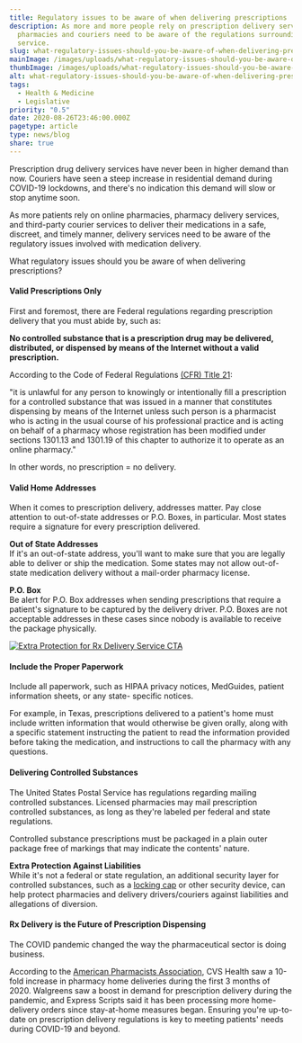 ```yaml
---
title: Regulatory issues to be aware of when delivering prescriptions
description: As more and more people rely on prescription delivery services,
  pharmacies and couriers need to be aware of the regulations surrounding this
  service.
slug: what-regulatory-issues-should-you-be-aware-of-when-delivering-prescriptions
mainImage: /images/uploads/what-regulatory-issues-should-you-be-aware-of-when-delivering-prescriptions.jpg
thumbImage: /images/uploads/what-regulatory-issues-should-you-be-aware-of-when-delivering-prescriptions.jpg
alt: what-regulatory-issues-should-you-be-aware-of-when-delivering-prescriptions.jpg
tags:
  - Health & Medicine
  - Legislative
priority: "0.5"
date: 2020-08-26T23:46:00.000Z
pagetype: article
type: news/blog
share: true
---
```

Prescription drug delivery services have never been in higher demand than now. Couriers have seen a steep increase in residential demand during COVID-19 lockdowns, and there's no indication this demand will slow or stop anytime soon.

As more patients rely on online pharmacies, pharmacy delivery services, and third-party courier services to deliver their medications in a safe, discreet, and timely manner, delivery services need to be aware of the regulatory issues involved with medication delivery.

What regulatory issues should you be aware of when delivering prescriptions?

#### Valid Prescriptions Only


First and foremost, there are Federal regulations regarding prescription delivery that you must abide by, such as:

**No controlled substance that is a prescription drug may be delivered, distributed, or dispensed by means of the Internet without a valid prescription.**

According to the Code of Federal Regulations [(CFR) Title 21](https://www.accessdata.fda.gov/scripts/cdrh/cfdocs/cfcfr/CFRSearch.cfm?CFRPart=1306&showFR=1):

"it is unlawful for any person to knowingly or intentionally fill a prescription for a controlled substance that was issued in a manner that constitutes dispensing by means of the Internet unless such person is a pharmacist who is acting in the usual course of his professional practice and is acting on behalf of a pharmacy whose registration has been modified under sections 1301.13 and 1301.19 of this chapter to authorize it to operate as an online pharmacy."

In other words, no prescription = no delivery.

#### Valid Home Addresses


When it comes to prescription delivery, addresses matter. Pay close attention to out-of-state addresses or P.O. Boxes, in particular. Most states require a signature for every prescription delivered.

**Out of State Addresses**\
If it's an out-of-state address, you'll want to make sure that you are legally able to deliver or ship the medication. Some states may not allow out-of-state medication delivery without a mail-order pharmacy license.

**P.O. Box**\
Be alert for P.O. Box addresses when sending prescriptions that require a patient's signature to be captured by the delivery driver. P.O. Boxes are not acceptable addresses in these cases since nobody is available to receive the package physically.

[![Extra Protection for Rx Delivery Service CTA](/images/uploads/gatekeeper-CTA-extra-protection.jpg "Extra Protection for Rx Delivery Service CTA")](/support/extra-protection-for-your-rx-delivery-service/)

#### Include the Proper Paperwork


Include all paperwork, such as HIPAA privacy notices, MedGuides, patient information sheets, or any state- specific notices.

For example, in Texas, prescriptions delivered to a patient's home must include written information that would otherwise be given orally, along with a specific statement instructing the patient to read the information provided before taking the medication, and instructions to call the pharmacy with any questions.

#### Delivering Controlled Substances 


The United States Postal Service has regulations regarding mailing controlled substances. Licensed pharmacies may mail prescription controlled substances, as long as they're labeled per federal and state regulations.

Controlled substance prescriptions must be packaged in a plain outer package free of markings that may indicate the contents' nature.

**Extra Protection Against Liabilities**\
While it's not a federal or state regulation, an additional security layer for controlled substances, such as a [locking cap](/products/rxlocking-cap) or other security device, can help protect pharmacies and delivery drivers/couriers against liabilities and allegations of diversion.

#### Rx Delivery is the Future of Prescription Dispensing


The COVID pandemic changed the way the pharmaceutical sector is doing business.

According to the [American Pharmacists Association](https://www.pharmacist.com/), CVS Health saw a 10-fold increase in pharmacy home deliveries during the first 3 months of 2020. Walgreens saw a boost in demand for prescription delivery during the pandemic, and Express Scripts said it has been processing more home-delivery orders since stay-at-home measures began. Ensuring you're up-to-date on prescription delivery regulations is key to meeting patients' needs during COVID-19 and beyond.
